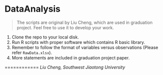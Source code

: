 # DataAnalysis

> The scripts are original by Liu Cheng, which are used in graduation project. 
Feel free to use it to develop your work.

1. Clone the repo to your local disk.
2. Run R scripts with proper software which contains R basic library. 
3. Remember to follow the format of variables versus observations (Please refer `RawData.xlsx`).
4. More statements are included in graduation project paper.

============
*Liu Cheng,*
*Southwest Jiaotong University*
